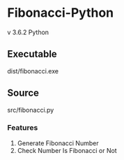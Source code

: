 # Fibonacci-Python


v 3.6.2 Python


##  Executable
dist/fibonacci.exe

##  Source
src/fibonacci.py



### Features
1. Generate Fibonacci Number
2. Check Number Is Fibonacci or Not 

